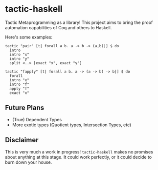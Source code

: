 # tactic-haskell
Tactic Metaprogramming as a library! This project aims to bring the proof automation
capabilities of Coq and others to Haskell.

Here's some examples:

```
tactic "pair" [t| forall a b. a -> b -> (a,b)|] $ do
  intro
  intro "x"
  intro "y"
  split <..> [exact "x", exact "y"]
```

```
tactic "fapply" [t| forall a b. a -> (a -> b) -> b|] $ do
  forall
  intro "x"
  intro "f"
  apply "f"
  exact "x"
```

## Future Plans
- (True) Dependent Types
- More exotic types (Quotient types, Intersection Types, etc)

## Disclaimer
This is very much a work in progress! `tactic-haskell` makes
no promises about anything at this stage. It could work perfectly, or it could decide to burn down your house.
